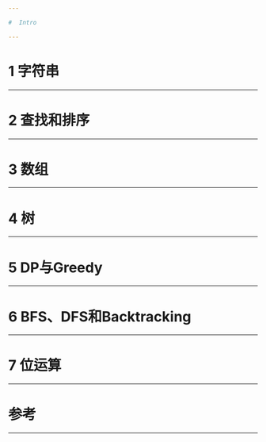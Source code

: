 ```yaml
---

#  Intro

---
```


# 1 字符串

---

# 2 查找和排序

---

# 3 数组

---


# 4 树

---


# 5 DP与Greedy

---

# 6 BFS、DFS和Backtracking

---

# 7 位运算

---

# 参考

---
